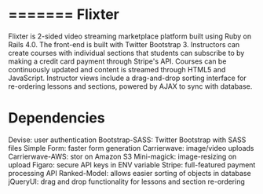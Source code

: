 =======
Flixter
=======

Flixter is 2-sided video streaming marketplace platform built using Ruby on Rails 4.0. The front-end is built with Twitter Bootstrap 3. Instructors can create courses with individual sections that students can subscribe to by making a credit card payment through Stripe's API.  Courses can be continuously updated and content is streamed through HTML5 and JavaScript.  Instructor views include a drag-and-drop sorting interface for re-ordering lessons and sections, powered by AJAX to sync with database.

Dependencies
============

Devise: user authentication
Bootstrap-SASS:  Twitter Bootstrap with SASS files
Simple Form: faster form generation
Carrierwave: image/video uploads
Carrierwave-AWS: stor on Amazon S3
Mini-magick: image-resizing on upload
Figaro: secure API keys in ENV variable
Stripe: full-featured payment processing API
Ranked-Model: allows easier sorting of objects in database
jQueryUI: drag and drop functionality for lessons and section re-ordering
